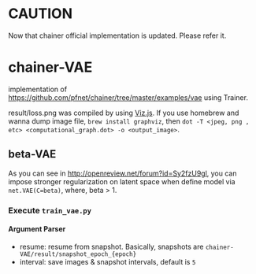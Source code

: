 # CAUTION
Now that chainer official implementation is updated. Please refer it.

# chainer-VAE
implementation of https://github.com/pfnet/chainer/tree/master/examples/vae using Trainer.

result/loss.png was compiled by using [Viz.js](https://mdaines.github.io/viz.js/).
If you use homebrew and wanna dump image file, `brew install graphviz`, then `dot -T <jpeg, png , etc> <computational_graph.dot> -o <output_image>`.

## beta-VAE
As you can see in http://openreview.net/forum?id=Sy2fzU9gl, you can impose stronger regularization on latent space when define model via `net.VAE(C=beta)`, where, beta > 1.


### Execute `train_vae.py`
#### Argument Parser
- resume: resume from snapshot. Basically, snapshots are `chainer-VAE/result/snapshot_epoch_{epoch}`
- interval: save images & snapshot intervals, default is `5`
